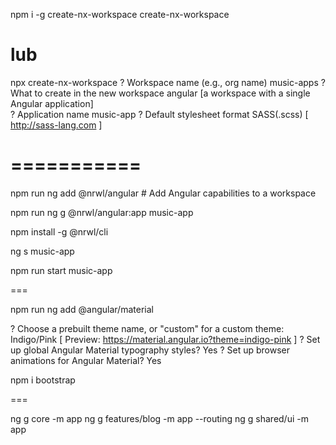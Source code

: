 npm i -g create-nx-workspace
create-nx-workspace

# lub

npx create-nx-workspace
? Workspace name (e.g., org name)     music-apps
? What to create in the new workspace angular           [a workspace with a single Angular application]    
? Application name                    music-app
? Default stylesheet format           SASS(.scss)  [ http://sass-lang.com   ]

# ===========

npm run ng add @nrwl/angular # Add Angular capabilities to a workspace

npm run ng g @nrwl/angular:app music-app

npm install -g @nrwl/cli

ng s music-app

npm run start music-app

===

npm run ng add @angular/material

? Choose a prebuilt theme name, or "custom" for a custom theme: Indigo/Pink        [ Preview: https://material.angular.io?theme=indigo-pink ]
? Set up global Angular Material typography styles? Yes 
? Set up browser animations for Angular Material? Yes


npm i bootstrap

===

ng g core -m app 
ng g features/blog -m app --routing 
ng g shared/ui -m app 

